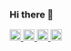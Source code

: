 ### Hi there 👋


<p align="left">
  <a href="https://github.com/Daisuke106">
    <img height="20" src="https://komarev.com/ghpvc/?username=Daisuke106" />
  </a>
  <a href="https://github.com/Daisuke106">
    <img height="20" src="https://img.shields.io/github/followers/Daisuke106?label=follow&logo=github&style=flat" />
  </a>
  <a href="http://qiita.com/Daisuke_106">
    <img height="20" src="https://qiita-badge.apiapi.app/s/Keichan_15/posts.svg" />
  </a>
  <a href="http://qiita.com/Daisuke_106">
    <img height="20" src="https://qiita-badge.apiapi.app/s/Keichan_15/contributions.svg" />
  </a>
</p>


<!--
**Daisuke106/Daisuke106** is a ✨ _special_ ✨ repository because its `README.md` (this file) appears on your GitHub profile.

Here are some ideas to get you started:

- 🔭 I’m currently working on ...
- 🌱 I’m currently learning ...
- 👯 I’m looking to collaborate on ...
- 🤔 I’m looking for help with ...
- 💬 Ask me about ...
- 📫 How to reach me: ...
- 😄 Pronouns: ...
- ⚡ Fun fact: ...
-->
